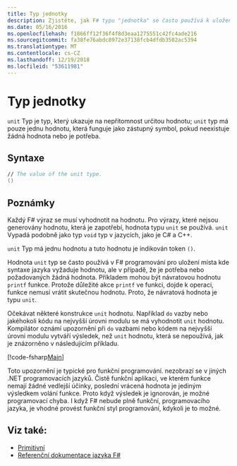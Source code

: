 ```yaml
---
title: Typ jednotky
description: Zjistěte, jak F# typu "jednotka" se často používá k uložení na místě, kde hodnota vyžaduje syntaxi jazyka při je potřeba nebo požadovaných žádná hodnota.
ms.date: 05/16/2016
ms.openlocfilehash: f1866ff12f36f4f8d3eaa1275551c42fc4ade216
ms.sourcegitcommit: fa38fe76abdc8972e37138fcb4dfdb3502ac5394
ms.translationtype: MT
ms.contentlocale: cs-CZ
ms.lasthandoff: 12/19/2018
ms.locfileid: "53611981"
---
```

# <a name="unit-type"></a>Typ jednotky

`unit` Typ je typ, který ukazuje na nepřítomnost určitou hodnotu; `unit` typ má pouze jednu hodnotu, která funguje jako zástupný symbol, pokud neexistuje žádná hodnota nebo je potřeba.

## <a name="syntax"></a>Syntaxe

```fsharp
// The value of the unit type.
()
```

## <a name="remarks"></a>Poznámky

Každý F# výraz se musí vyhodnotit na hodnotu. Pro výrazy, které nejsou generovány hodnotu, která je zapotřebí, hodnota typu `unit` se používá. `unit` Vypadá podobně jako typ `void` typ v jazycích, jako je C# a C++.

`unit` Typ má jednu hodnotu a tuto hodnotu je indikován token `()`.

Hodnota `unit` typ se často používá v F# programování pro uložení místa kde syntaxe jazyka vyžaduje hodnotu, ale v případě, že je potřeba nebo požadovaných žádná hodnota. Příkladem mohou být návratovou hodnotu `printf` funkce. Protože důležité akce `printf` ve funkci, dojde k operaci, funkce nemusí vrátit skutečnou hodnotu. Proto, že návratová hodnota je typu `unit`.

Očekávat některé konstrukce `unit` hodnotu. Například `do` vazby nebo jakéhokoli kódu na nejvyšší úrovni modulu se má vyhodnotit `unit` hodnotu. Kompilátor oznámí upozornění při `do` vazbami nebo kódem na nejvyšší úrovni modulu vytváří výsledek, než `unit` hodnotu, která se nepoužívá, jak je znázorněno v následujícím příkladu.

[!code-fsharp[Main](../../../samples/snippets/fsharp/lang-ref-1/snippet901.fs)]

Toto upozornění je typické pro funkční programování. nezobrazí se v jiných .NET programovacích jazyků. Čistě funkční aplikaci, ve kterém funkce nemají žádné vedlejší účinky, poslední vrácená hodnota je jediným výsledkem volání funkce. Proto když výsledek je ignorován, je možné programovací chyba. I když F# nebude plně funkční, programovacího jazyka, je vhodné provést funkční styl programování, kdykoli je to možné.

## <a name="see-also"></a>Viz také:

- [Primitivní](primitive-types.md)
- [Referenční dokumentace jazyka F#](index.md)